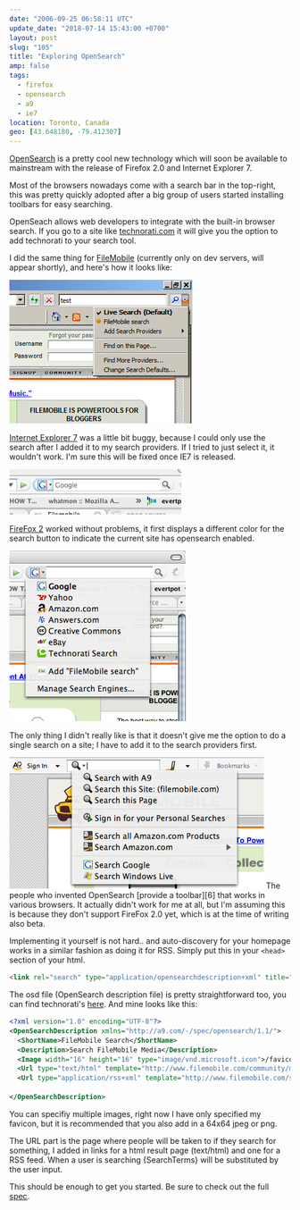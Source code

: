 ```yaml
---
date: "2006-09-25 06:58:11 UTC"
update_date: "2018-07-14 15:43:00 +0700"
layout: post
slug: "105"
title: "Exploring OpenSearch"
amp: false
tags:
  - firefox
  - opensearch
  - a9
  - ie7
location: Toronto, Canada
geo: [43.648180, -79.412307]
---
```


[OpenSearch][1] is a pretty cool new technology which will soon be available
to mainstream with the release of Firefox 2.0 and Internet Explorer 7.

Most of the browsers nowadays come with a search bar in the top-right, this was
pretty quickly adopted after a big group of users started installing toolbars
for easy searching.

OpenSeach allows web developers to integrate with the built-in browser search.
If you go to a site like [technorati.com][2] it will give you the option to
add technorati to your search tool.

I did the same thing for [FileMobile][3] (currently only on dev servers, will
appear shortly), and here's how it looks like:

<img src="/resources/images/posts/opensearch_ie7.png" alt="OpenSearch in IE7" />

[Internet Explorer 7][4] was a little bit buggy, because I could only use the
search after I added it to my search providers. If I tried to just select it,
it wouldn't work. I'm sure this will be fixed once IE7 is released.

<img src="/resources/images/posts/opensearch_ff2_1.png" alt="OpenSearch flashing thing in FireFox 2" />

[FireFox 2][5] worked without problems, it first displays a different color
for the search button to indicate the current site has opensearch enabled.</p>

<img src="/resources/images/posts/opensearch_ff2_2.png" alt="OpenSearch in FireFox2 (image2)" />

The only thing I didn't really like is that it doesn't give me the option to
do a single search on a site; I have to add it to the search providers first.

<img src="/resources/images/posts/opensearch_a9.png" alt="OpenSearch in Amazon A9 toolbar" />
The people who invented OpenSearch [provide a toolbar][6] that works in various
browsers. It actually didn't work for me at all, but I'm assuming this is
because they don't support FireFox 2.0 yet, which is at the time of writing
also beta.

Implementing it yourself is not hard.. and auto-discovery for your homepage
works in a similar fashion as doing it for RSS. Simply put this in your
`<head>` section of your html.

```html
<link rel="search" type="application/opensearchdescription+xml" title="My Search" href="http://www.example.org/osd.xml" />
```

The osd file (OpenSearch description file) is pretty straightforward too, you
can find technorati's <a href="http://www.technorati.com/osd.xml">here</a>. And
mine looks like this:

```xml
<?xml version="1.0" encoding="UTF-8"?>
<OpenSearchDescription xmlns="http://a9.com/-/spec/opensearch/1.1/">
  <ShortName>FileMobile Search</ShortName>
  <Description>Search FileMobile Media</Description>
  <Image width="16" height="16" type="image/vnd.microsoft.icon">/favicon.ico</Image>
  <Url type="text/html" template="http://www.filemobile.com/community/media/?q={searchTerms}&amp;page={startPage?}" method="get"/>
  <Url type="application/rss+xml" template="http://www.filemobile.com/services/rss?q={searchTerms}" method="get"/>

</OpenSearchDescription>
```

You can specifiy multiple images, right now I have only specified my favicon,
but it is recommended that you also add in a 64x64 jpeg or png.

The URL part is the page where people will be taken to if they search for
something, I added in links for a html result page (text/html) and one for a
RSS feed. When a user is searching {SearchTerms} will be substituted by the
user input.

This should be enough to get you started. Be sure to check out the full
[spec][1].

[1]: https://github.com/dewitt/opensearch
[2]: https://web.archive.org/web/20130304010328/http://technorati.com/ "2013 snapshot from technorati.com"
[3]: https://web.archive.org/web/20140118193304/http://www.filemobile.com/ "2014 snapshot from filemobile.com"
[4]: https://web.archive.org/web/20060928191549/http://www.microsoft.com/windows/ie/default.mspx "2006 snapshot from microsoft.com"
[5]: https://web.archive.org/web/20060924074359/http://www.mozilla.org/projects/bonecho/ "2006 snapshot from mozilla.org"
[6]: https://web.archive.org/web/20060619185823/http://toolbar.a9.com/ "2006 snapshot from a9.com"
